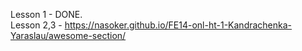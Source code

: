 Lesson 1 - DONE. <br/>
Lesson 2,3 - https://nasoker.github.io/FE14-onl-ht-1-Kandrachenka-Yaraslau/awesome-section/
